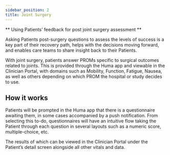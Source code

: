 ```yaml
---
sidebar_position: 2
title: Joint Surgery
---
```


** Using Patients’ feedback for post joint surgery assessment **

Asking Patients post-surgery questions to assess the levels of success is a key part of their recovery path, helps with the decisions moving forward, and enables care teams to share insight back to their Patients. 

With joint surgery, patients answer PROMs specific to surgical outcomes related to joints. This is provided through the Huma app and viewable in the Clinician Portal, with domains such as Mobility, Function, Fatigue, Nausea, as well as others depending on which PROM the hospital or study decides to use. 

## How it works

Patients will be prompted in the Huma app that there is a questionnaire awaiting them, in some cases accompanied by a push notification. From selecting this to-do, questionnaires will have an intuitive flow taking the Patient through each question in several layouts such as a numeric score, multiple-choice, etc.

The results of which can be viewed in the Clinician Portal under the Patient’s detail screen alongside all other vitals and data.


